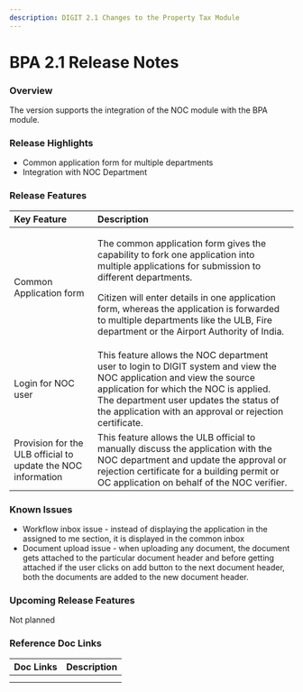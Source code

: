 ```yaml
---
description: DIGIT 2.1 Changes to the Property Tax Module
---
```


# BPA 2.1 Release Notes

### Overview <a id="Overview"></a>

The version supports the integration of the NOC module with the BPA module.

### Release Highlights <a id="Release-Highlights"></a>

* Common application form for multiple departments
* Integration with NOC Department

### Release Features <a id="Release-Features"></a>

<table>
  <thead>
    <tr>
      <th style="text-align:left"><b>Key Feature</b>
      </th>
      <th style="text-align:left"><b>Description</b>
      </th>
    </tr>
  </thead>
  <tbody>
    <tr>
      <td style="text-align:left">Common Application form</td>
      <td style="text-align:left">
        <p>The common application form gives the capability to fork one application
          into multiple applications for submission to different departments.</p>
        <p>Citizen will enter details in one application form, whereas the application
          is forwarded to multiple departments like the ULB, Fire department or the
          Airport Authority of India.</p>
      </td>
    </tr>
    <tr>
      <td style="text-align:left">Login for NOC user</td>
      <td style="text-align:left">This feature allows the NOC department user to login to DIGIT system and
        view the NOC application and view the source application for which the
        NOC is applied. The department user updates the status of the application
        with an approval or rejection certificate.</td>
    </tr>
    <tr>
      <td style="text-align:left">Provision for the ULB official to update the NOC information</td>
      <td style="text-align:left">This feature allows the ULB official to manually discuss the application
        with the NOC department and update the approval or rejection certificate
        for a building permit or OC application on behalf of the NOC verifier.</td>
    </tr>
  </tbody>
</table>

### Known Issues <a id="Known-Issues"></a>

* Workflow inbox issue - instead of displaying the application in the assigned to me section, it is displayed in the common inbox
* Document upload issue - when uploading any document, the document gets attached to the particular document header and before getting attached if the user clicks on add button to the next document header, both the documents are added to the new document header.

### Upcoming Release Features <a id="Upcoming-Release-Features"></a>

Not planned

### Reference Doc Links <a id="Reference-Doc-Links"></a>

| **Doc Links** | **Description** |
| :--- | :--- |
|  |  |
|  |  |

